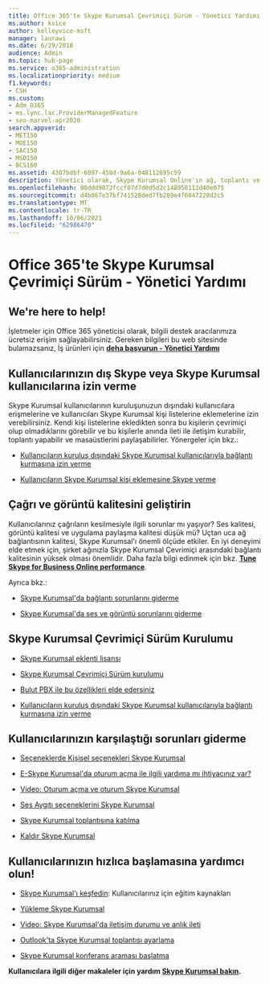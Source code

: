 ```yaml
---
title: Office 365'te Skype Kurumsal Çevrimiçi Sürüm - Yönetici Yardımı
ms.author: kvice
author: kelleyvice-msft
manager: laurawi
ms.date: 6/29/2018
audience: Admin
ms.topic: hub-page
ms.service: o365-administration
ms.localizationpriority: medium
f1.keywords:
- CSH
ms.custom:
- Adm_O365
- ms.lync.lac.ProviderManagedFeature
- seo-marvel-apr2020
search.appverid:
- MET150
- MOE150
- SAC150
- MSO150
- BCS160
ms.assetid: 4307bdbf-6097-458d-9a6a-048112695c59
description: Yönetici olarak, Skype Kurumsal Online'ın ağ, toplantı ve im ve kullanıcılara dış erişim dahil olmak üzere bölümlerini ayarlamayla ilgili yardım bulun.
ms.openlocfilehash: 00ddd9072fccf07d7d0d5d2c148950112d40e075
ms.sourcegitcommit: d4b867e37bf741528ded7fb289e4f6847228d2c5
ms.translationtype: MT
ms.contentlocale: tr-TR
ms.lasthandoff: 10/06/2021
ms.locfileid: "62986470"
---
```

# <a name="skype-for-business-online-in-office-365---admin-help"></a>Office 365'te Skype Kurumsal Çevrimiçi Sürüm - Yönetici Yardımı

## <a name="were-here-to-help"></a>We're here to help!

İşletmeler için Office 365 yöneticisi olarak, bilgili destek aracılarımıza ücretsiz erişim sağlayabilirsiniz. Gereken bilgileri bu web sitesinde bulamazsanız, İş ürünleri için **[deha başvurun - Yönetici Yardımı](https://support.office.com/article/32a17ca7-6fa0-4870-8a8d-e25ba4ccfd4b)**
  
## <a name="let-your-users-contact-external-skype-or-skype-for-business-users"></a>Kullanıcılarınızın dış Skype veya Skype Kurumsal kullanıcılarına izin verme

Skype Kurumsal kullanıcılarının kuruluşunuzun dışındaki kullanıcılara erişmelerine ve kullanıcıları Skype Kurumsal kişi listelerine eklemelerine izin verebilirsiniz. Kendi kişi listelerine ekledikten sonra bu kişilerin çevrimiçi olup olmadıklarını görebilir ve bu kişilerle anında ileti ile iletişim kurabilir, toplantı yapabilir ve masaüstlerini paylaşabilirler. Yönergeler için bkz.:
  
- [Kullanıcıların kuruluş dışındaki Skype Kurumsal kullanıcılarıyla bağlantı kurmasına izin verme](https://support.office.com/article/b414873a-0059-4cd5-aea1-e5d0857dbc94)
    
- [Kullanıcıların Skype Kurumsal kişi eklemesine Skype verme](https://support.office.com/article/08666236-1894-42ae-8846-e49232bbc460)
    
## <a name="improve-call-and-video-quality"></a>Çağrı ve görüntü kalitesini geliştirin

Kullanıcılarınız çağrıların kesilmesiyle ilgili sorunlar mı yaşıyor? Ses kalitesi, görüntü kalitesi ve uygulama paylaşma kalitesi düşük mü? Uçtan uca ağ bağlantısının kalitesi, Skype Kurumsal'ı önemli ölçüde etkiler. En iyi deneyimi elde etmek için, şirket ağınızla Skype Kurumsal Çevrimiçi arasındaki bağlantı kalitesinin yüksek olması önemlidir. Daha fazla bilgi edinmek için bkz. **[Tune Skype for Business Online performance](tune-skype-for-business-online-performance.md)**. 
  
Ayrıca bkz.:
  
- [Skype Kurumsal'da bağlantı sorunlarını giderme](https://support.office.com/article/ca302828-783f-425c-bbe2-356348583771)
    
- [Skype Kurumsal'da ses ve görüntü sorunlarını giderme](https://support.office.com/article/62777bc6-c52b-47ae-84ba-a8905c3b71dc)
    
## <a name="set-up-skype-for-business-online"></a>Skype Kurumsal Çevrimiçi Sürüm Kurulumu

- [Skype Kurumsal eklenti lisansı](https://support.office.com/article/3ed752b1-5983-43f9-bcfd-760619ab40a7)
    
- [Skype Kurumsal Çevrimiçi Sürüm kurulumu](https://support.office.com/article/40296968-e779-4259-980b-c2de1c044c6e)
    
- [Bulut PBX ile bu özellikleri elde edersiniz](https://support.office.com/article/bc9756d1-8a2f-42c4-98f6-afb17c29231c)
    
- [Kullanıcıların kuruluş dışındaki Skype Kurumsal kullanıcılarıyla bağlantı kurmasına izin verme](https://support.office.com/article/b414873a-0059-4cd5-aea1-e5d0857dbc94)
    
## <a name="fix-problems-for-your-users"></a>Kullanıcılarınızın karşılaştığı sorunları giderme

- [Seçeneklerde Kişisel seçenekleri Skype Kurumsal](https://support.office.com/article/68bacc31-71d3-44c3-a4d4-64da78c447aa#bkmk-stop-automatic-startup)
    
- [E-Skype Kurumsal'da oturum açma ile ilgili yardıma mı ihtiyacınız var?](https://support.office.com/article/448b8ea7-5b33-444a-afd4-175fc9930d05)
    
- [Video: Oturum açma ve oturum Skype Kurumsal](https://support.office.com/article/8abed4b3-ac48-493e-9d76-0e10140e9451)
    
- [Ses Aygıtı seçeneklerini Skype Kurumsal](https://support.office.com/article/2533d929-9814-4349-8ae4-fca29246e2ff)
    
- [Skype Kurumsal toplantısına katılma](https://support.office.com/article/3862be6d-758a-4064-a016-67c0febf3cd5)
    
- [Kaldır Skype Kurumsal](https://support.office.com/article/28C4A036-7F22-406C-B7F4-87894CBAF902)
    
## <a name="help-your-users-get-started-quickly"></a>Kullanıcılarınızın hızlıca başlamasına yardımcı olun!

- [Skype Kurumsal'ı keşfedin](https://support.office.com/article/8a3491a3-c095-4718-80cf-cbbe4afe4eba): Kullanıcılarınız için eğitim kaynakları 
    
- [Yükleme Skype Kurumsal](https://support.office.com/article/8a0d4da8-9d58-44f9-9759-5c8f340cb3fb)
    
- [Video: Skype Kurumsal'da iletişim durumu ve anlık ileti](https://support.office.com/article/c873b869-4ce0-4375-9bea-5de150eaf081)
    
- [Outlook'ta Skype Kurumsal toplantısı ayarlama](https://support.office.com/article/b8305620-d16e-4667-989d-4a977aad6556)
    
- [Skype Kurumsal konferans araması başlatma](https://support.office.com/article/8dc8ac52-91ac-4db9-8672-11551fdaf997)
    
 **Kullanıcılara ilgili diğer makaleler için yardım [Skype Kurumsal bakın](https://support.office.com/article/4fbe07ce-6b15-4a06-bcf0-baea57890410).**
  

